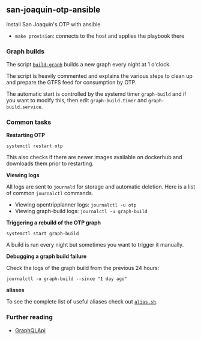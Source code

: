 ## san-joaquin-otp-ansible

Install San Joaquin's OTP with ansible

- `make provision`: connects to the host and applies the playbook there

### Graph builds

The script [`build-graph`](roles/otp/templates/build-graph) builds a new graph every night at 1 o'clock.

The script is heavily commented and explains the various steps to clean up and prepare the GTFS feed
for consumption by OTP.

The automatic start is controlled by the systemd timer `graph-build` and if you want to modify
this, then edit `graph-build.timer` and `graph-build.service`.

### Common tasks

**Restarting OTP**

`systemctl restart otp`

This also checks if there are newer images available on dockerhub and downloads
them prior to restarting. 

**Viewing logs**

All logs are sent to `journald` for storage and automatic deletion. Here is
a list of common `journalctl` commands.

- Viewing opentripplanner logs: `journalctl -u otp`
- Viewing graph-build logs: `journalctl -u graph-build`

**Triggering a rebuild of the OTP graph**

`systemctl start graph-build`

A build is run every night but sometimes you want to trigger it manually.

**Debugging a graph build failure**

Check the logs of the graph build from the previous 24 hours:

```
journalctl -u graph-build --since "1 day ago"
```

**aliases**

To see the complete list of useful aliases check out [`alias.sh`](roles/base/templates/alias.sh).

### Further reading

- [GraphQLApi](GraphQLApi.md)
